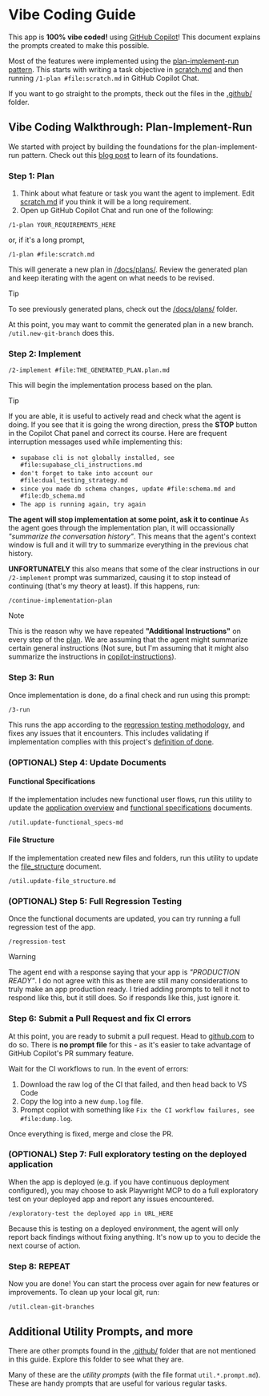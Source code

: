 # Vibe Coding Guide

This app is **100% vibe coded!** using [GitHub Copilot](https://copilot.github.com)! This document explains the prompts created to make this possible.

Most of the features were implemented using the [plan-implement-run pattern](#vibe-coding-walkthrough-plan-implement-run). This starts with writing a task objective in [scratch.md](/scratch.md) and then running `/1-plan #file:scratch.md` in GitHub Copilot Chat.

If you want to go straight to the prompts, theck out the files in the [.github/](/.github/) folder.

## Vibe Coding Walkthrough: Plan-Implement-Run

We started with project by building the foundations for the plan-implement-run pattern. Check out this [blog post](https://raffertyuy.com/raztype/vibe-coding-plan-implement-run/) to learn of its foundations.

### Step 1: Plan

1. Think about what feature or task you want the agent to implement. Edit [scratch.md](/scratch.md) if you think it will be a long requirement.
2. Open up GitHub Copilot Chat and run one of the following:

  ```text
  /1-plan YOUR_REQUIREMENTS_HERE
  ```
  
  or, if it's a long prompt,

  ```text
  /1-plan #file:scratch.md
  ```

This will generate a new plan in [/docs/plans/](/docs/plans/). Review the generated plan and  keep iterating with the agent on what needs to be revised.

> [!TIP]
> To see previously generated plans, check out the [/docs/plans/](/docs/plans/) folder.

At this point, you may want to commit the generated plan in a new branch. `/util.new-git-branch` does this.

### Step 2: Implement

```text
/2-implement #file:THE_GENERATED_PLAN.plan.md
```

This will begin the implementation process based on the plan.

> [!TIP]
> If you are able, it is useful to actively read and check what the agent is doing. If you see that it is going the wrong direction, press the **STOP** button in the Copilot Chat panel and correct its course. Here are frequent interruption messages used while implementing this:
>
> - `supabase cli is not globally installed, see #file:supabase_cli_instructions.md`
> - `don't forget to take into account our #file:dual_testing_strategy.md`
> - `since you made db schema changes, update #file:schema.md and #file:db_schema.md`
> - `The app is running again, try again`

**The agent will stop implementation at some point, ask it to continue**
As the agent goes through the implementation plan, it will occassionally _"summarize the conversation history"_. This means that the agent's context window is full and it will try to summarize everything in the previous chat history.

**UNFORTUNATELY** this also means that some of the clear instructions in our `/2-implement` prompt was summarized, causing it to stop instead of continuing (that's my theory at least). If this happens, run:

```text
/continue-implementation-plan
```

> [!NOTE]
> This is the reason why we have repeated **"Additional Instructions"** on every step of the [plan](/.github/prompts/1-plan.prompt.md). We are assuming that the agent might summarize certain general instructions (Not sure, but I'm assuming that it might also summarize the instructions in [copilot-instructions](/.github/copilot-instructions.md)).

### Step 3: Run

Once implementation is done, do a final check and run using this prompt:

```text
/3-run
```

This runs the app according to the [regression testing methodology](/.github/prompt-snippets/regression-test.md), and fixes any issues that it encounters. This includes validating if implementation complies with this project's [definition of done](/docs/specs/definition_of_done.md).

### (OPTIONAL) Step 4: Update Documents

#### Functional Specifications

If the implementation includes new functional user flows, run this utility to update the [application overview](/docs/specs/application_overview.md) and [functional specifications](/docs/specs/functional_specifications.md) documents.

```text
/util.update-functional_specs-md
```

#### File Structure

If the implementation created new files and folders, run this utility to update the [file_structure](/docs/file_structure.md) document.

```text
/util.update-file_structure.md
```

### (OPTIONAL) Step 5: Full Regression Testing

Once the functional documents are updated, you can try running a full regression test of the app.

```text
/regression-test
```

> [!WARNING]
> The agent end with a response saying that your app is _"PRODUCTION READY"_. I do not agree with this as there are still many considerations to truly make an app production ready.
> I tried adding prompts to tell it not to respond like this, but it still does. So if responds like this, just ignore it.

### Step 6: Submit a Pull Request and fix CI errors

At this point, you are ready to submit a pull request. Head to [github.com](https://github.com) to do so. There is **no prompt file** for this - as it's easier to take advantage of GitHub Copilot's PR summary feature.

Wait for the CI workflows to run. In the event of errors:

1. Download the raw log of the CI that failed, and then head back to VS Code
2. Copy the log into a new `dump.log` file.
3. Prompt copilot with something like `Fix the CI workflow failures, see #file:dump.log`.

Once everything is fixed, merge and close the PR.

### (OPTIONAL) Step 7: Full exploratory testing on the deployed application

When the app is deployed (e.g. if you have continuous deployment configured), you may choose to ask Playwright MCP to do a full exploratory test on your deployed app and report any issues encountered.

```text
/exploratory-test the deployed app in URL_HERE
```

Because this is testing on a deployed environment, the agent will only report back findings without fixing anything. It's now up to you to decide the next course of action.

### Step 8: REPEAT

Now you are done! You can start the process over again for new features or improvements.
To clean up your local git, run:

```text
/util.clean-git-branches
```

## Additional Utility Prompts, and more

There are other prompts found in the [.github/](/.github/) folder that are not mentioned in this guide. Explore this folder to see what they are.

Many of these are the _utility prompts_ (with the file format `util.*.prompt.md`). These are handy prompts that are useful for various regular tasks.
